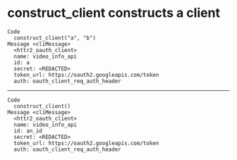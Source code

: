 # construct_client constructs a client

    Code
      construct_client("a", "b")
    Message <cliMessage>
      <httr2_oauth_client>
      name: video_info_api
      id: a
      secret: <REDACTED>
      token_url: https://oauth2.googleapis.com/token
      auth: oauth_client_req_auth_header

---

    Code
      construct_client()
    Message <cliMessage>
      <httr2_oauth_client>
      name: video_info_api
      id: an_id
      secret: <REDACTED>
      token_url: https://oauth2.googleapis.com/token
      auth: oauth_client_req_auth_header

